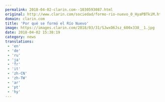 ```yaml
---
permalink: 2018-04-02-clarin.com--1030593087.html
original: http://www.clarin.com/sociedad/formo-rio-nuevo_0_HyaPBTkiM.html
domain: clarin.com
title: 'Por qué se formó el Río Nuevo'
image: https://images.clarin.com/2018/03/31/SJwxO6Jsz_600x338__1.jpg
date: 2018-04-02 15:38:19
category: news
translations: 
 - 'en'
 - 'de'
 - 'ru'
 - 'ja'
 - 'fr'
 - 'it'
 - 'zh-CN'
 - 'zh-TW'
 - 'ar'
 - 'pt'
 - 'hy'
---
```


